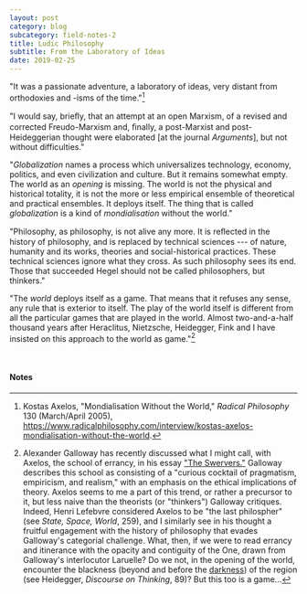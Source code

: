 ```yaml
---
layout: post
category: blog
subcategory: field-notes-2
title: Ludic Philosophy
subtitle: From the Laboratory of Ideas
date: 2019-02-25
---
```


"It was a passionate adventure, a laboratory of ideas, very distant from orthodoxies and -isms of the time."[^1]

"I would say, brieﬂy, that an attempt at an open Marxism, of a revised and corrected Freudo-Marxism and, ﬁnally, a post-Marxist and post-Heideggerian thought were elaborated \[at the journal *Arguments*\], but not without difficulties."

"*Globalization* names a process which universalizes technology, economy, politics, and even civilization and culture. But it remains somewhat empty. The world as an *opening* is missing. The world is not the physical and historical totality, it is not the more or less empirical ensemble of theoretical and practical ensembles. It deploys itself. The thing that is called *globalization* is a kind of *mondialisation* without the world."

"Philosophy, as philosophy, is not alive any more. It is reﬂected in the history of philosophy, and is replaced by technical sciences --- of nature, humanity and its works, theories and social-historical practices. These technical sciences ignore what they cross. As such philosophy sees its end. Those that succeeded Hegel should not be called philosophers, but thinkers."

"The *world* deploys itself as a game. That means that it refuses any sense, any rule that is exterior to itself. The play of the world itself is different from all the particular games that are played in the world. Almost two-and-a-half thousand years after Heraclitus, Nietzsche, Heidegger, Fink and I have insisted on this approach to the world as game."[^2]

<br>

#### Notes

[^1]: Kostas Axelos, "Mondialisation Without the World," *Radical Philosophy* 130 (March/April 2005), <https://www.radicalphilosophy.com/interview/kostas-axelos-mondialisation-without-the-world>.

[^2]: Alexander Galloway has recently discussed what I might call, with Axelos, the school of errancy, in his essay ["The Swervers."](http://cultureandcommunication.org/galloway/the-swervers) Galloway describes this school as consisting of a "curious cocktail of pragmatism, empiricism, and realism," with an emphasis on the ethical implications of theory. Axelos seems to me a part of this trend, or rather a precursor to it, but less naive than the theorists (or "thinkers") Galloway critiques. Indeed, Henri Lefebvre considered Axelos to be "the last philospher" (see *State, Space, World*, 259), and I similarly see in his thought a fruitful engagement with the history of philosophy that evades Galloway's categorial challenge. What, then, if we were to read errancy and itinerance with the opacity and contiguity of the One, drawn from Galloway's interlocutor Laruelle? Do we not, in the opening of the world, encounter the blackness (beyond and before the [darkness](http://cultureandcommunication.org/galloway/the-last-instance)) of the region (see Heidegger, *Discourse on Thinking*, 89)? But this too is a game...
